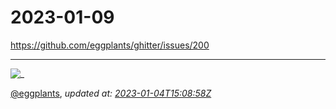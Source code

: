 # 2023-01-09

<https://github.com/eggplants/ghitter/issues/200>

---

![_](https://github.githubassets.com/images/mona-loading-default.gif)

[@eggplants](https://github.com/eggplants), *updated at: [2023-01-04T15:08:58Z](https://github.com/eggplants/ghitter/issues/200#issue-1519138740)*
